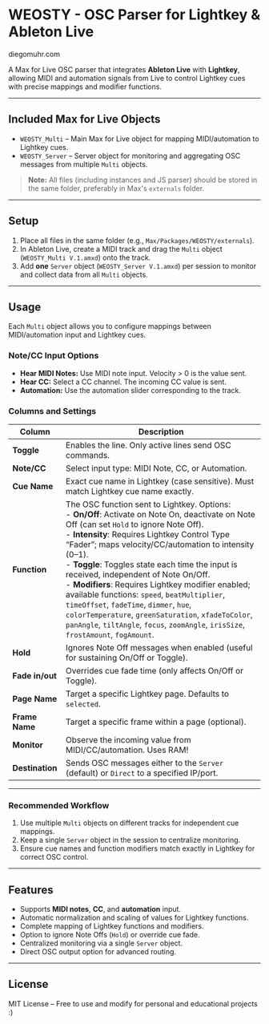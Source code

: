 # WEOSTY - OSC Parser for Lightkey & Ableton Live

diegomuhr.com

A Max for Live OSC parser that integrates **Ableton Live** with **Lightkey**, allowing MIDI and automation signals from Live to control Lightkey cues with precise mappings and modifier functions.

---

## Included Max for Live Objects

- `WEOSTY_Multi` – Main Max for Live object for mapping MIDI/automation to Lightkey cues.  
- `WEOSTY_Server` – Server object for monitoring and aggregating OSC messages from multiple `Multi` objects.  

> **Note:** All files (including instances and JS parser) should be stored in the same folder, preferably in Max's `externals` folder.

---

## Setup

1. Place all files in the same folder (e.g., `Max/Packages/WEOSTY/externals`).  
2. In Ableton Live, create a MIDI track and drag the `Multi` object (`WEOSTY_Multi V.1.amxd`) onto the track.  
3. Add **one** `Server` object (`WEOSTY_Server V.1.amxd`) per session to monitor and collect data from all `Multi` objects.  

---

## Usage

Each `Multi` object allows you to configure mappings between MIDI/automation input and Lightkey cues.

### Note/CC Input Options

- **Hear MIDI Notes:** Use MIDI note input. Velocity > 0 is the value sent.  
- **Hear CC:** Select a CC channel. The incoming CC value is sent.  
- **Automation:** Use the automation slider corresponding to the track.  

### Columns and Settings

| Column         | Description |
|----------------|-------------|
| **Toggle**     | Enables the line. Only active lines send OSC commands. |
| **Note/CC**    | Select input type: MIDI Note, CC, or Automation. |
| **Cue Name**   | Exact cue name in Lightkey (case sensitive). Must match Lightkey cue name exactly. |
| **Function**   | The OSC function sent to Lightkey. Options: <br> - **On/Off**: Activate on Note On, deactivate on Note Off (can set `Hold` to ignore Note Off). <br> - **Intensity**: Requires Lightkey Control Type “Fader”; maps velocity/CC/automation to intensity (0–1). <br> - **Toggle**: Toggles state each time the input is received, independent of Note On/Off. <br> - **Modifiers**: Requires Lightkey modifier enabled; available functions: `speed`, `beatMultiplier`, `timeOffset`, `fadeTime`, `dimmer`, `hue`, `colorTemperature`, `greenSaturation`, `xfadeToColor`, `panAngle`, `tiltAngle`, `focus`, `zoomAngle`, `irisSize`, `frostAmount`, `fogAmount`. |
| **Hold**       | Ignores Note Off messages when enabled (useful for sustaining On/Off or Toggle). |
| **Fade in/out**| Overrides cue fade time (only affects On/Off or Toggle). |
| **Page Name**  | Target a specific Lightkey page. Defaults to `selected`. |
| **Frame Name** | Target a specific frame within a page (optional). |
| **Monitor**    | Observe the incoming value from MIDI/CC/automation. Uses RAM!|
| **Destination**| Sends OSC messages either to the `Server` (default) or `Direct` to a specified IP/port. |

---

### Recommended Workflow

1. Use multiple `Multi` objects on different tracks for independent cue mappings.  
2. Keep a single `Server` object in the session to centralize monitoring.  
3. Ensure cue names and function modifiers match exactly in Lightkey for correct OSC control.  

---

## Features

- Supports **MIDI notes**, **CC**, and **automation** input.  
- Automatic normalization and scaling of values for Lightkey functions.  
- Complete mapping of Lightkey functions and modifiers.  
- Option to ignore Note Offs (`Hold`) or override cue fade.  
- Centralized monitoring via a single `Server` object.  
- Direct OSC output option for advanced routing.  

---

## License

MIT License – Free to use and modify for personal and educational projects :)
